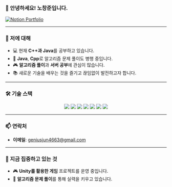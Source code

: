 ### 👋 안녕하세요! 노창준입니다.


[![Notion Portfolio](https://img.shields.io/badge/My%20Notion%20Portfolio-%23000000?style=for-the-badge&logo=notion&logoColor=white)](https://www.notion.so/Hi-I-m-ChangJun-Rho-196f3b5f600880bb8715f312a0b28261?pvs=4)



---

### 🚀 저에 대해
- 💻 현재 **C++과 Java**를 공부하고 있습니다.
- 🌱 **Java**, **Cpp**로 알고리즘 문제 풀이도 병행 중입니다.
- 🎮 **알고리즘 풀이**과 **서버 공부**에 관심이 많습니다.
- 📚 새로운 기술을 배우는 것을 즐기고 끊임없이 발전하고자 합니다.

---

### 🛠 기술 스택
<p align="center">
  <img src="https://img.shields.io/badge/Java-007396?style=flat-square&logo=Java&logoColor=white"/>
  <img src="https://img.shields.io/badge/Spring-6DB33F?style=flat-square&logo=Spring&logoColor=white"/>
  <img src="https://img.shields.io/badge/Spring%20Boot-6DB33F?style=flat-square&logo=Spring%20Boot&logoColor=white"/>

  
  <img src="https://img.shields.io/badge/C-A8B9CC?style=flat-square&logo=C&logoColor=white"/>
  <img src="https://img.shields.io/badge/C++-00599C?style=flat-square&logo=C%2B%2B&logoColor=white"/>
  <img src="https://img.shields.io/badge/C%23-239120?style=flat-square&logo=C%20Sharp&logoColor=white"/>
  <img src="https://img.shields.io/badge/Unity-000000?style=flat-square&logo=Unity&logoColor=white"/>
</p>


---

### 📫 연락처
- **이메일**: geniusjun4663@gmail.com

---

### 🌟 지금 집중하고 있는 것
- 🎮 **Unity를 활용한 게임** 프로젝트를 운영 중입니다.
- 🧩 **알고리즘 문제 풀이**를 통해 실력을 키우고 있습니다.
